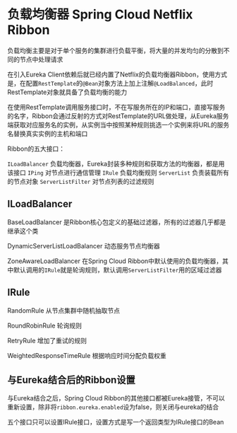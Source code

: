 # 负载均衡器 Spring Cloud Netflix Ribbon

负载均衡主要是对于单个服务的集群进行负载平衡，将大量的并发均匀的分散到不同的节点中处理请求

在引入Eureka Client依赖后就已经内置了Netflix的负载均衡器Ribbon，使用方式是，在配置`RestTemplate`的`@Bean`对象方法上加上注解`@LoadBalanced`，此时RestTemplate对象就具备了负载均衡的能力

在使用RestTemplate调用服务接口时，不在写服务所在的IP和端口，直接写服务的名字，Ribbon会通过反射的方式对RestTemplate的URL做处理，从Eureka服务端获取对应服务名的实例，从实例当中按照某种规则挑选一个实例来将URL的服务名替换真实实例的主机和端口

Ribbon的五大接口：

`ILoadBalancer` 负载均衡器，Eureka封装多种规则和获取方法的均衡器，都是用该接口
`IPing` 对节点进行通信管理
`IRule` 负载均衡规则
`ServerList` 负责装载所有的节点对象
`ServerListFilter` 对节点列表的过滤规则

## ILoadBalancer

BaseLoadBalancer 是Ribbon核心包定义的基础过滤器，所有的过滤器几乎都是继承这个类

DynamicServerListLoadBalancer 动态服务节点均衡器

ZoneAwareLoadBalancer 在Spring Cloud Ribbon中默认使用的负载均衡器，其中默认调用的`IRule`就是轮询规则，默认调用`ServerListFilter`用的区域过滤器

## IRule

RandomRule 从节点集群中随机抽取节点

RoundRobinRule 轮询规则

RetryRule 增加了重试的规则

WeightedResponseTimeRule 根据响应时间分配负载权重

## 与Eureka结合后的Ribbon设置

与Eureka结合之后，Spring Cloud Ribbon的其他接口都被Eureka接管，不可以重新设置，除非将`ribbon.eureka.enabled`设为false，则关闭与eureka的结合

五个接口只可以设置IRule接口，设置方式是写一个返回类型为IRule接口的Bean